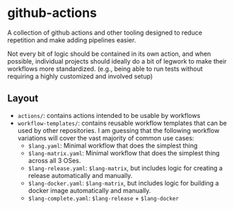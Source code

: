 # github-actions

A collection of github actions and other tooling designed to reduce repetition and make adding pipelines easier.

Not every bit of logic should be contained in its own action, and when possible, individual projects should ideally do a bit of legwork to make their workflows more standardized.
(e.g., being able to run tests without requiring a highly customized and involved setup)

## Layout

- `actions/`: contains actions intended to be usable by workflows
- `workflow-templates/`: contains reusable workflow templates that can be used by other repositories.
  I am guessing that the following workflow variations will cover the vast majority of common use cases:
  - `$lang.yaml`: Minimal workflow that does the simplest thing
  - `$lang-matrix.yaml`: Minimal workflow that does the simplest thing across all 3 OSes.
  - `$lang-release.yaml`: `$lang-matrix`, but includes logic for creating a release automatically and manually.
  - `$lang-docker.yaml`: `$lang-matrix`, but includes logic for building a docker image automatically and manually.
  - `$lang-complete.yaml`: `$lang-release` + `$lang-docker`

